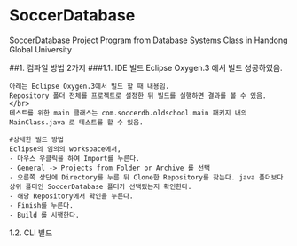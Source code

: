 # SoccerDatabase
SoccerDatabase Project Program from Database Systems Class in Handong Global University

##1. 컴파일 방법 2가지
###1.1. IDE 빌드
Eclipse Oxygen.3 에서 빌드 성공하였음.</br>
	
	아래는 Eclipse Oxygen.3에서 빌드 할 때 내용임.
	Repository 폴더 전체를 프로젝트로 설정한 뒤 빌드를 실행하면 결과를 볼 수 있음. </br>
	테스트를 위한 main 클래스는 com.soccerdb.oldschool.main 패키지 내의 MainClass.java 로 테스트를 할 수 있음.
	
	#상세한 빌드 방법
	Eclipse의 임의의 workspace에서,
	- 마우스 우클릭을 하여 Import를 누른다.
	- General -> Projects from Folder or Archive 를 선택
	- 오른쪽 상단에 Directory를 누른 뒤 Clone한 Repository를 찾는다. java 폴더보다 상위 폴더인 SoccerDatabase 폴더가 선택됬는지 확인한다.
	- 해당 Repository에서 확인을 누른다.
	- Finish를 누른다.
	- Build 를 시행한다.
1.2. CLI 빌드